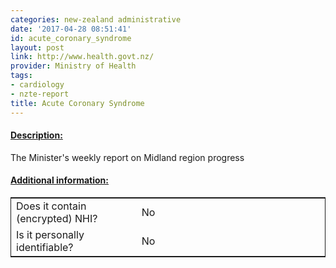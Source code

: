 ```yaml
---
categories: new-zealand administrative
date: '2017-04-28 08:51:41'
id: acute_coronary_syndrome
layout: post
link: http://www.health.govt.nz/
provider: Ministry of Health
tags:
- cardiology
- nzte-report
title: Acute Coronary Syndrome
---
```



 <h4> <u>Description:</u> </h4>
The Minister's weekly report on Midland region progress
 <h4> <u>Additional information:</u> </h4>
 <table style="border: 1px solid">
 <tr> <td width="40%"> Does it contain (encrypted) NHI? </td> <td>No</td> </tr>
 <tr> <td width="40%"> Is it personally identifiable? </td> <td>No</td> </tr>
 </table>